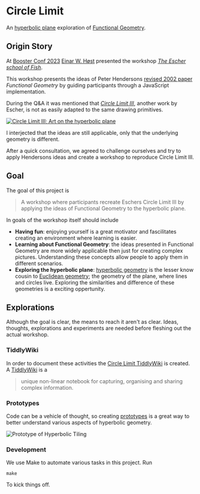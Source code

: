 # Circle Limit
An [hyperbolic plane][wikipedia:hyperbolic-geometry] exploration of [Functional Geometry][paper:functional-geometry].

## Origin Story
At [Booster Conf 2023][conference:booster.2023] [Einar W. Høst][twitter:einarwh] presented the workshop [_The Escher school of Fish_][github:einarwh.workshop].

This workshop presents the ideas of Peter Hendersons [revised 2002 paper][paper:functional-geometry] _Functional Geometry_ by guiding participants through a JavaScript implementation.

During the Q&A it was mentioned that [_Circle Limit III_][wikipedia:circle-limit-III], another work by Escher, is not as easily adapted to the same drawing primitives.

[![Circle Limit III; Art on the hyperbolic plane](https://upload.wikimedia.org/wikipedia/en/thumb/5/55/Escher_Circle_Limit_III.jpg/290px-Escher_Circle_Limit_III.jpg)][wikipedia:circle-limit-III]

I interjected that the ideas are still applicable, only that the underlying geometry is different.

After a quick consultation, we agreed to challenge ourselves and try to apply Hendersons ideas and create a workshop to reproduce Circle Limit III. 

## Goal
The goal of this project is

> A workshop where participants recreate Eschers Circle Limit III by applying the ideas of Functional Geometry to the hyperbolic plane.

In goals of the workshop itself should include

* **Having fun**: enjoying yourself is a great motivator and fascilitates creating an environment where learning is easier.
* **Learning about Functional Geometry**: the ideas presented in Functional Geometry are more widely applicable then just for creating complex pictures. Understanding these concepts allow people to apply them in different scenarios.
* **Exploring the hyperbolic plane**: [hyperbolic geometry][wikipedia:hyperbolic-geometry] is the lesser know cousin to [Euclidean geometry][wikipedia:euclidean-geometry]; the geometry of the plane, where lines and circles live. Exploring the similarities and difference of these geometries is a exciting oppertunity.

## Explorations
Although the goal is clear, the means to reach it aren't as clear. Ideas, thoughts, explorations and experiments are needed before fleshing out the actual workshop.

### TiddlyWiki
In order to document these activities the [Circle Limit TiddlyWiki][documentation:tiddlywiki] is created. A [TiddlyWiki][tiddlywiki] is a

> unique non-linear notebook for capturing, organising and sharing complex information.

### Prototypes
Code can be a vehicle of thought, so creating [prototypes][directory:prototype] is a great way to better understand various aspects of hyperbolic geometry.

![Prototype of Hyperbolic Tiling](https://fifth-postulate.nl/circle-limit/image/dunham-tiling.2023-05-11.png)

### Development
We use Make to automate various tasks in this project. Run 

```plain
make
```

To kick things off.

[conference:booster.2023]: https://2023.boosterconf.no/
[directory:prototype]: https://github.com/fifth-postulate/circle-limit/tree/main/prototype
[documentation:tiddlywiki]: https://fifth-postulate.nl/circle-limit/index.html
[github:einarwh.workshop]: https://github.com/einarwh/escher-workshop-js
[paper:functional-geometry]: https://eprints.soton.ac.uk/257577/1/funcgeo2.pdf
[tiddlywiki]: https://tiddlywiki.com/
[twitter:einarwh]: https://twitter.com/einarwh
[wikipedia:circle-limit-III]: https://en.wikipedia.org/wiki/Circle_Limit_III
[wikipedia:euclidean-geometry]: https://en.wikipedia.org/wiki/Euclidean_geometry
[wikipedia:hyperbolic-geometry]: https://en.wikipedia.org/wiki/Hyperbolic_geometry
